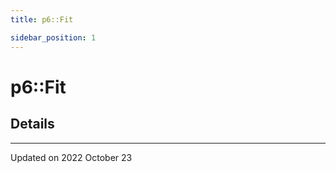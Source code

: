 ```yaml
---
title: p6::Fit

sidebar_position: 1
---
```


# p6::Fit





## Details
-------------------------------

Updated on 2022 October 23